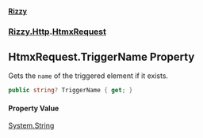 #### [Rizzy](index.md 'index')
### [Rizzy.Http](Rizzy.Http.md 'Rizzy.Http').[HtmxRequest](Rizzy.Http.HtmxRequest.md 'Rizzy.Http.HtmxRequest')

## HtmxRequest.TriggerName Property

Gets the `name` of the triggered element if it exists.

```csharp
public string? TriggerName { get; }
```

#### Property Value
[System.String](https://docs.microsoft.com/en-us/dotnet/api/System.String 'System.String')